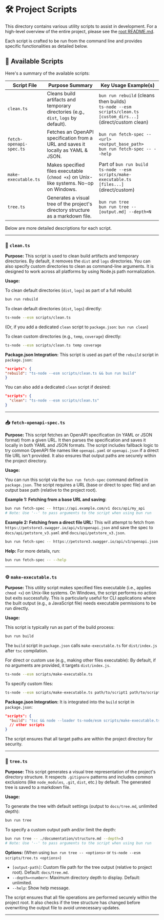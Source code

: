 # 🛠️ Project Scripts

This directory contains various utility scripts to assist in development. For a high-level overview of the entire project, please see the [root README.md](../README.md).

Each script is crafted to be run from the command line and provides specific functionalities as detailed below.

## 📜 Available Scripts

Here's a summary of the available scripts:

| Script File             | Purpose Summary                                                                       | Key Usage Example(s)                                                                                                |
| ----------------------- | ------------------------------------------------------------------------------------- | ------------------------------------------------------------------------------------------------------------------- |
| `clean.ts`              | Cleans build artifacts and temporary directories (e.g., `dist`, `logs` by default).   | `bun run rebuild` (cleans then builds) <br> `ts-node --esm scripts/clean.ts [custom_dirs...]` (direct/custom clean) |
| `fetch-openapi-spec.ts` | Fetches an OpenAPI specification from a URL and saves it locally as YAML & JSON.      | `bun run fetch-spec -- <url> <output_base_path>` <br> `bun run fetch-spec -- --help`                                |
| `make-executable.ts`    | Makes specified files executable (`chmod +x`) on Unix-like systems. No-op on Windows. | Part of `bun run build` <br> `ts-node --esm scripts/make-executable.ts [files...]` (direct/custom)                  |
| `tree.ts`               | Generates a visual tree of the project's directory structure as a markdown file.      | `bun run tree` <br> `bun run tree -- [output.md] --depth=N`                                                         |

Below are more detailed descriptions for each script.

---

### 🧹 `clean.ts`

**Purpose:**
This script is used to clean build artifacts and temporary directories. By default, it removes the `dist` and `logs` directories. You can also specify custom directories to clean as command-line arguments. It is designed to work across all platforms by using Node.js path normalization.

**Usage:**

To clean default directories (`dist`, `logs`) as part of a full rebuild:

```bash
bun run rebuild
```

To clean default directories (`dist`, `logs`) directly:

```bash
ts-node --esm scripts/clean.ts
```

(Or, if you add a dedicated `clean` script to `package.json`: `bun run clean`)

To clean custom directories (e.g., `temp`, `coverage`) directly:

```bash
ts-node --esm scripts/clean.ts temp coverage
```

**Package.json Integration:**
This script is used as part of the `rebuild` script in `package.json`:

```json
"scripts": {
"rebuild": "ts-node --esm scripts/clean.ts && bun run build"
}
```

You can also add a dedicated `clean` script if desired:

```json
"scripts": {
  "clean": "ts-node --esm scripts/clean.ts"
}
```

---

### 📥 `fetch-openapi-spec.ts`

**Purpose:**
This script fetches an OpenAPI specification (in YAML or JSON format) from a given URL. It then parses the specification and saves it locally in both YAML and JSON formats. The script includes fallback logic to try common OpenAPI file names like `openapi.yaml` or `openapi.json` if a direct file URL isn't provided. It also ensures that output paths are securely within the project directory.

**Usage:**

You can run this script via the `bun run fetch-spec` command defined in `package.json`.
The script requires a URL (base or direct to spec file) and an output base path (relative to the project root).

**Example 1: Fetching from a base URL and saving:**

```bash
bun run fetch-spec -- https://api.example.com/v1 docs/api/my_api
# Note: Use '--' to pass arguments to the script when using bun run
```

**Example 2: Fetching from a direct file URL:**
This will attempt to fetch from `https://petstore3.swagger.io/api/v3/openapi.json` and save the spec to `docs/api/petstore_v3.yaml` and `docs/api/petstore_v3.json`.

```bash
bun run fetch-spec -- https://petstore3.swagger.io/api/v3/openapi.json docs/api/petstore_v3
```

**Help:**
For more details, run:

```bash
bun run fetch-spec -- --help
```

---

### ⚙️ `make-executable.ts`

**Purpose:**
This utility script makes specified files executable (i.e., applies `chmod +x`) on Unix-like systems. On Windows, the script performs no action but exits successfully. This is particularly useful for CLI applications where the built output (e.g., a JavaScript file) needs executable permissions to be run directly.

**Usage:**

This script is typically run as part of the build process:

```bash
bun run build
```

The `build` script in `package.json` calls `make-executable.ts` for `dist/index.js` after `tsc` compilation.

For direct or custom use (e.g., making other files executable):
By default, if no arguments are provided, it targets `dist/index.js`.

```bash
ts-node --esm scripts/make-executable.ts
```

To specify custom files:

```bash
ts-node --esm scripts/make-executable.ts path/to/script1 path/to/script2
```

**Package.json Integration:**
It is integrated into the `build` script in `package.json`:

```json
"scripts": {
  "build": "tsc && node --loader ts-node/esm scripts/make-executable.ts dist/index.js"
  // other scripts
}
```

The script ensures that all target paths are within the project directory for security.

---

### 🌳 `tree.ts`

**Purpose:**
This script generates a visual tree representation of the project's directory structure. It respects `.gitignore` patterns and includes common exclusions (like `node_modules`, `.git`, `dist`, etc.) by default. The generated tree is saved to a markdown file.

**Usage:**

To generate the tree with default settings (output to `docs/tree.md`, unlimited depth):

```bash
bun run tree
```

To specify a custom output path and/or limit the depth:

```bash
bun run tree -- ./documentation/structure.md --depth=3
# Note: Use '--' to pass arguments to the script when using bun run
```

**Options:**
(When using `bun run tree -- <options>` or `ts-node --esm scripts/tree.ts <options>`)

- `[output-path]`: Custom file path for the tree output (relative to project root). Default: `docs/tree.md`.
- `--depth=<number>`: Maximum directory depth to display. Default: unlimited.
- `--help`: Show help message.

The script ensures that all file operations are performed securely within the project root. It also checks if the tree structure has changed before overwriting the output file to avoid unnecessary updates.

---
